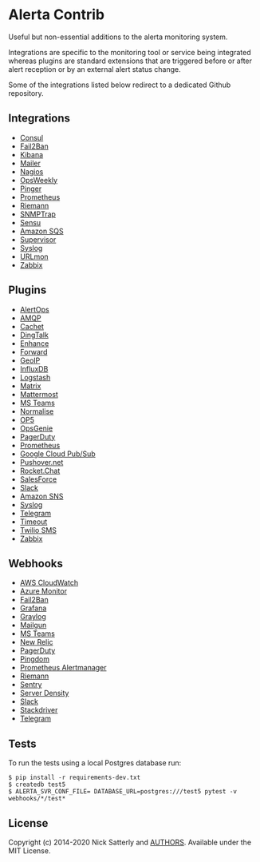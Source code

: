 Alerta Contrib
==============

Useful but non-essential additions to the alerta monitoring system.

Integrations are specific to the monitoring tool or service
being integrated whereas plugins are standard extensions that are
triggered before or after alert reception or by an external alert
status change.

Some of the integrations listed below redirect to a dedicated
Github repository.

Integrations
------------

  * [Consul](integrations/consul)
  * [Fail2Ban](integrations/fail2ban)
  * [Kibana](https://github.com/alerta/kibana-alerta)
  * [Mailer](integrations/mailer)
  * [Nagios](https://github.com/alerta/nagios-alerta)
  * [OpsWeekly](integrations/opsweekly)
  * [Pinger](integrations/pinger)
  * [Prometheus](https://github.com/alerta/prometheus-config)
  * [Riemann](https://github.com/alerta/riemann-alerta)
  * [SNMPTrap](integrations/snmptrap)
  * [Sensu](https://github.com/alerta/sensu-alerta)
  * [Amazon SQS](integrations/sqs)
  * [Supervisor](integrations/supervisor)
  * [Syslog](integrations/syslog)
  * [URLmon](integrations/urlmon)
  * [Zabbix](https://github.com/alerta/zabbix-alerta)

Plugins
-------

  * [AlertOps](plugins/alertops)
  * [AMQP](plugins/amqp)
  * [Cachet](plugins/cachet)
  * [DingTalk](plugins/dingtalk)
  * [Enhance](plugins/enhance)
  * [Forward](plugins/forward)
  * [GeoIP](plugins/geoip)
  * [InfluxDB](plugins/influxdb)
  * [Logstash](plugins/logstash)
  * [Matrix](plugins/matrix)
  * [Mattermost](plugins/mattermost)
  * [MS Teams](plugins/msteams)
  * [Normalise](plugins/normalise)
  * [OP5](plugins/op5)
  * [OpsGenie](plugins/opsgenie)
  * [PagerDuty](plugins/pagerduty)
  * [Prometheus](plugins/prometheus)
  * [Google Cloud Pub/Sub](plugins/pubsub)
  * [Pushover.net](plugins/pushover)
  * [Rocket.Chat](plugins/rocketchat)
  * [SalesForce](plugins/salesforce)
  * [Slack](plugins/slack)
  * [Amazon SNS](plugins/sns)
  * [Syslog](plugins/syslog)
  * [Telegram](plugins/telegram)
  * [Timeout](plugins/timeout)
  * [Twilio SMS](plugins/twilio)
  * [Zabbix](plugins/zabbix)

Webhooks
--------

  * [AWS CloudWatch](https://github.com/alerta/alerta/blob/master/alerta/webhooks/cloudwatch.py)
  * [Azure Monitor](webhooks/azuremonitor)
  * [Fail2Ban](webhooks/fail2ban)
  * [Grafana](https://github.com/alerta/alerta/blob/master/alerta/webhooks/grafana.py)
  * [Graylog](https://github.com/alerta/alerta/blob/master/alerta/webhooks/graylog.py)
  * [Mailgun](webhooks/mailgun)
  * [MS Teams](webhooks/msteams)
  * [New Relic](https://github.com/alerta/alerta/blob/master/alerta/webhooks/newrelic.py)
  * [PagerDuty](https://github.com/alerta/alerta/blob/master/alerta/webhooks/pagerduty.py)
  * [Pingdom](https://github.com/alerta/alerta/blob/master/alerta/webhooks/pingdom.py)
  * [Prometheus Alertmanager](https://github.com/alerta/alerta/blob/master/alerta/webhooks/prometheus.py)
  * [Riemann](https://github.com/alerta/alerta/blob/master/alerta/webhooks/riemann.py)
  * [Sentry](webhooks/sentry)
  * [Server Density](https://github.com/alerta/alerta/blob/master/alerta/webhooks/serverdensity.py)
  * [Slack](https://github.com/alerta/alerta/blob/master/alerta/webhooks/slack.py)
  * [Stackdriver](https://github.com/alerta/alerta/blob/master/alerta/webhooks/stackdriver.py)
  * [Telegram](https://github.com/alerta/alerta/blob/master/alerta/webhooks/telegram.py)

Tests
-----

To run the tests using a local Postgres database run:

    $ pip install -r requirements-dev.txt
    $ createdb test5
    $ ALERTA_SVR_CONF_FILE= DATABASE_URL=postgres:///test5 pytest -v webhooks/*/test*

License
-------

Copyright (c) 2014-2020 Nick Satterly and [AUTHORS](AUTHORS). Available under the MIT License.

